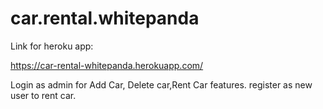 # car.rental.whitepanda

Link for heroku app: 

https://car-rental-whitepanda.herokuapp.com/

Login as admin for Add Car, Delete car,Rent Car features.
register as new user to rent car.

